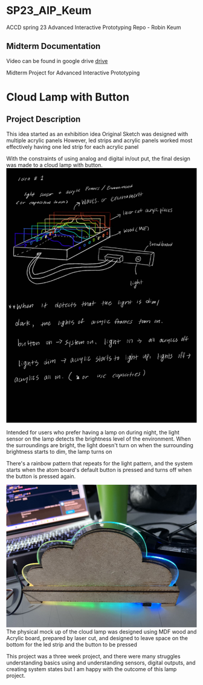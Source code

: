 # SP23_AIP_Keum
ACCD spring 23 Advanced Interactive Prototyping Repo - Robin Keum
## Midterm Documentation
 Video can be found in google drive 
 [drive](https://drive.google.com/drive/folders/1dVsFapkpwBK-gSAbKA4YA6HCj-IvOEPN?usp=sharing)

Midterm Project for Advanced Interactive Prototyping

# Cloud Lamp with Button
## Project Description
This idea started as an exhibition idea
Original Sketch was designed with multiple acrylic panels
However, led strips and acrylic panels worked most effectively 
having one led strip for each acrylic panel

With the constraints of using analog and digital in/out put,
the final design was made to a cloud lamp with button.
![sketch](https://github.com/robinkeum/SP23_AIP_Keum/blob/main/Image/sketch.jpg "photo_of_sketch")

Intended for users who prefer having a lamp on during night,
the light sensor on the lamp detects the brightness level of the environment.
When the surroundings are bright, the light doesn't turn on 
when the surrounding brightness starts to dim, the lamp turns on


There's a rainbow pattern that repeats for the light pattern,
and the system starts when the atom board's default button is pressed
and turns off when the button is pressed again.


![mockup](https://github.com/robinkeum/SP23_AIP_Keum/blob/main/Image/mockup.jpg "photo_of_mockup")
The physical mock up of the cloud lamp was designed using MDF wood and Acrylic board,
prepared by laser cut, and designed to leave space on the bottom for the led strip
and the button to be pressed


This project was a three week project, and there were many struggles 
understanding basics using and understanding sensors, digital outputs, 
and creating system states but I am happy with the outcome of this lamp project.



